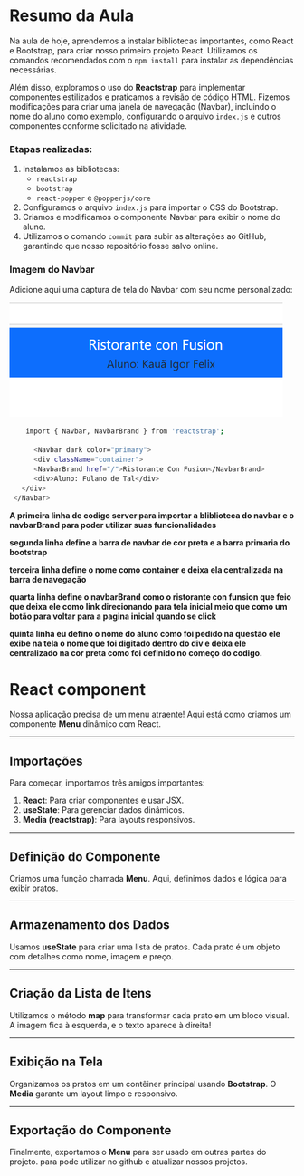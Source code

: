 # Resumo da Aula

Na aula de hoje, aprendemos a instalar bibliotecas importantes, como React e Bootstrap, para criar nosso primeiro projeto React. Utilizamos os comandos recomendados com o `npm install` para instalar as dependências necessárias.

Além disso, exploramos o uso do **Reactstrap** para implementar componentes estilizados e praticamos a revisão de código HTML. Fizemos modificações para criar uma janela de navegação (Navbar), incluindo o nome do aluno como exemplo, configurando o arquivo `index.js` e outros componentes conforme solicitado na atividade.

### Etapas realizadas:
1. Instalamos as bibliotecas:
   - `reactstrap`
   - `bootstrap`
   - `react-popper` e `@popperjs/core`
2. Configuramos o arquivo `index.js` para importar o CSS do Bootstrap.
3. Criamos e modificamos o componente Navbar para exibir o nome do aluno.
4. Utilizamos o comando `commit` para subir as alterações ao GitHub, garantindo que nosso repositório fosse salvo online.

### Imagem do Navbar
Adicione aqui uma captura de tela do Navbar com seu nome personalizado:

![alt text](image.png)
```bash
    import { Navbar, NavbarBrand } from 'reactstrap';

      <Navbar dark color="primary">
      <div className="container">
      <NavbarBrand href="/">Ristorante Con Fusion</NavbarBrand>
      <div>Aluno: Fulano de Tal</div>
   </div>
 </Navbar>
```
**A primeira linha de codigo server para importar a bliblioteca do navbar e o navbarBrand para poder utilizar suas funcionalidades** 

**segunda linha  define a barra de navbar de cor preta  e a barra primaria do bootstrap** 

**terceira linha  define o nome como container e deixa ela centralizada  na barra de navegação** 

**quarta linha define o navbarBrand como o ristorante con funsion 
que feio que deixa ele como link direcionando para tela inicial meio que como um botão para voltar para a pagina inicial quando se click** 

**quinta linha eu defino o nome do aluno como foi pedido na questão 
ele exibe na tela o nome que foi digitado dentro do div e deixa ele centralizado na cor preta como foi definido no começo do codigo.**


# React component
Nossa aplicação precisa de um menu atraente! Aqui está como criamos um componente **Menu** dinâmico com React.

---
## Importações
Para começar, importamos três amigos importantes:

1. **React**: Para criar componentes e usar JSX.
2. **useState**: Para gerenciar dados dinâmicos.
3. **Media (reactstrap)**: Para layouts responsivos.

---

## Definição do Componente

Criamos uma função chamada **Menu**. Aqui, definimos dados e lógica para exibir pratos.

---

## Armazenamento dos Dados

Usamos **useState** para criar uma lista de pratos. Cada prato é um objeto com detalhes como nome, imagem e preço.

---

## Criação da Lista de Itens

Utilizamos o método **map** para transformar cada prato em um bloco visual. A imagem fica à esquerda, e o texto aparece à direita!

---

## Exibição na Tela

Organizamos os pratos em um contêiner principal usando **Bootstrap**. O **Media** garante um layout limpo e responsivo.

---

## Exportação do Componente

Finalmente, exportamos o **Menu** para ser usado em outras partes do projeto. para pode utilizar no github e atualizar nossos projetos.